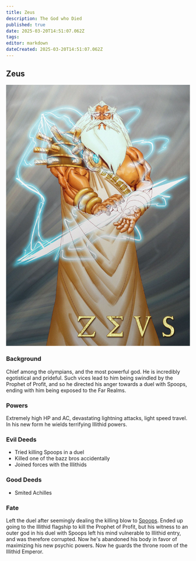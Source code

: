 ```yaml
---
title: Zeus
description: The God who Died
published: true
date: 2025-03-20T14:51:07.062Z
tags: 
editor: markdown
dateCreated: 2025-03-20T14:51:07.062Z
---
```



## Zeus
![zeus.jpg](/zeus.jpg)
### Background
Chief among the olympians, and the most powerful god. He is incredibly egotistical and prideful. Such vices lead to him being swindled by the Prophet of Profit, and so he directed his anger towards a duel with Spoops, ending with him being exposed to the Far Realms. 
### Powers
Extremely high HP and AC, devastating lightning attacks, light speed travel. In his new form he wields terrifying Illithid powers. 
### Evil Deeds
- Tried killing Spoops in a duel
- Killed one of the bazz bros accidentally
- Joined forces with the Illithids
### Good Deeds
- Smited Achilles
### Fate
Left the duel after seemingly dealing the killing blow to [Spoops](/spoops/overview). Ended up going to the Illithid flagship to kill the Prophet of Profit, but his witness to an outer god in his duel with Spoops left his mind vulnerable to Illithid entry, and was therefore corrupted. Now he's abandoned his body in favor of maximizing his new psychic powers. Now he guards the throne room of the Illithid Emperor.